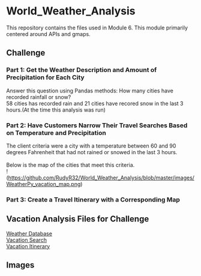 # World_Weather_Analysis
This repository contains the files used in Module 6.  This module primarily centered around APIs and gmaps.
## Challenge
### Part 1: Get the Weather Description and Amount of Precipitation for Each City
Answer this question using Pandas methods: How many cities have recorded rainfall or snow?<br/>
58 cities has recorded rain and 21 cities have recored snow in the last 3 hours.(At the time this analysis was run)
### Part 2: Have Customers Narrow Their Travel Searches Based on Temperature and Precipitation
The client criteria were a city with a temperature between 60 and 90 degrees Fahrenheit that had not rained or snowed in the last 3 hours.<br/>
<br/>
Below is the map of the cities that meet this criteria.<br/>
!(https://github.com/RudyR32/World_Weather_Analysis/blob/master/images/WeatherPy_vacation_map.png)

### Part 3: Create a Travel Itinerary with a Corresponding Map

## Vacation Analysis Files for Challenge
[Weather Database](https://github.com/RudyR32/World_Weather_Analysis/blob/master/Weather_Database.ipynb)<br />
[Vacation Search](https://github.com/RudyR32/World_Weather_Analysis/blob/master/Vacation_Search.ipynb)<br />
[Vacation Itinerary](https://github.com/RudyR32/World_Weather_Analysis/blob/master/Vacation_Itinerary.ipynb)<br />
## Images 

